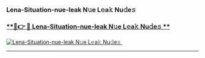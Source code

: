 ### Lena-Situation-nue-leak N𝚞e L𝚎a𝚔 Nu𝚍e𝚜   

### [ **🔗👉 🔴 Lena-Situation-nue-leak N𝚞e L𝚎a𝚔 Nu𝚍e𝚜 **](https://taap.it/xNRuk4)  

[![Lena-Situation-nue-leak N𝚞e L𝚎a𝚔 Nu𝚍e𝚜 ](https://i.imgur.com/0qMVB7G.gif)](https://taap.it/xNRuk4)  

___  
